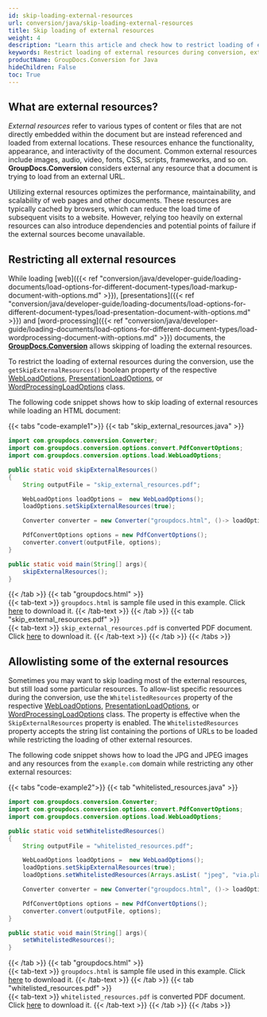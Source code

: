 ```yaml
---
id: skip-loading-external-resources
url: conversion/java/skip-loading-external-resources
title: Skip loading of external resources
weight: 4
description: "Learn this article and check how to restrict loading of external resources during conversion"
keywords: Restrict loading of external resources during conversion, external resources, Skip loading of external resources during conversion, Loading external resources
productName: GroupDocs.Conversion for Java
hideChildren: False
toc: True
---
```

## What are external resources?
*External resources* refer to various types of content or files that are not directly embedded within the document but are instead referenced and loaded from external locations. These resources enhance the functionality, appearance, and interactivity of the document. Common external resources include images, audio, video, fonts, CSS, scripts, frameworks, and so on. **GroupDocs.Conversion** considers external any resource that a document is trying to load from an external URL.

Utilizing external resources optimizes the performance, maintainability, and scalability of web pages and other documents. These resources are typically cached by browsers, which can reduce the load time of subsequent visits to a website. However, relying too heavily on external resources can also introduce dependencies and potential points of failure if the external sources become unavailable.

## Restricting all external resources
While loading [web]({{< ref "conversion/java/developer-guide/loading-documents/load-options-for-different-document-types/load-markup-document-with-options.md" >}}), [presentations]({{< ref "conversion/java/developer-guide/loading-documents/load-options-for-different-document-types/load-presentation-document-with-options.md" >}}) and [word-processing]({{< ref "conversion/java/developer-guide/loading-documents/load-options-for-different-document-types/load-wordprocessing-document-with-options.md" >}}) documents, the [**GroupDocs.Conversion**](https://products.groupdocs.com/conversion/java) allows skipping of loading the external resources.

To restrict the loading of external resources during the conversion, use the `getSkipExternalResources()` boolean property of the respective [WebLoadOptions](https://reference.groupdocs.com/conversion/java/com.groupdocs.conversion.options.load/webloadoptions/), [PresentationLoadOptions](https://reference.groupdocs.com/conversion/java/com.groupdocs.conversion.options.load/presentationloadoptions/), or [WordProcessingLoadOptions](https://reference.groupdocs.com/conversion/java/com.groupdocs.conversion.options.load/wordprocessingloadoptions/) class.

The following code snippet shows how to skip loading of external resources while loading an HTML document:

{{< tabs "code-example1">}}
{{< tab "skip_external_resources.java" >}}  
```java
import com.groupdocs.conversion.Converter;
import com.groupdocs.conversion.options.convert.PdfConvertOptions;
import com.groupdocs.conversion.options.load.WebLoadOptions;

public static void skipExternalResources()
{
    String outputFile = "skip_external_resources.pdf";

    WebLoadOptions loadOptions =  new WebLoadOptions();
    loadOptions.setSkipExternalResources(true);

    Converter converter = new Converter("groupdocs.html", ()-> loadOptions);

    PdfConvertOptions options = new PdfConvertOptions();
    converter.convert(outputFile, options);
}

public static void main(String[] args){
    skipExternalResources();
}
```
{{< /tab >}}
{{< tab "groupdocs.html" >}}  
{{< tab-text >}}
`groupdocs.html` is sample file used in this example. Click [here](/conversion/java/_sample_files/developer-guide/loading-documents/skip-loading-external-resources/groupdocs.html) to download it.
{{< /tab-text >}}
{{< /tab >}}
{{< tab "skip_external_resources.pdf" >}}  
{{< tab-text >}}
`skip_external_resources.pdf` is converted PDF document. Click [here](/conversion/python-net/_sample_files/developer-guide/loading-documents/skip-loading-external-resources/skip_external_resources.pdf) to download it.
{{< /tab-text >}}
{{< /tab >}}
{{< /tabs >}}

## Allowlisting some of the external resources
Sometimes you may want to skip loading most of the external resources, but still load some particular resources.
To allow-list specific resources during the conversion, use the `WhitelistedResources` property of the respective [WebLoadOptions](https://reference.groupdocs.com/conversion/java/com.groupdocs.conversion.options.load/webloadoptions/), [PresentationLoadOptions](https://reference.groupdocs.com/conversion/java/com.groupdocs.conversion.options.load/presentationloadoptions/), or [WordProcessingLoadOptions](https://reference.groupdocs.com/conversion/java/com.groupdocs.conversion.options.load/wordprocessingloadoptions/) class. The property is effective when the `SkipExternalResources` property is enabled. The `WhitelistedResources` property accepts the string list containing the portions of URLs to be loaded while restricting the loading of other external resources. 

The following code snippet shows how to load the JPG and JPEG images and any resources from the `example.com` domain while restricting any other external resources:

{{< tabs "code-example2">}}
{{< tab "whitelisted_resources.java" >}}  
```java
import com.groupdocs.conversion.Converter;
import com.groupdocs.conversion.options.convert.PdfConvertOptions;
import com.groupdocs.conversion.options.load.WebLoadOptions;

public static void setWhitelistedResources()
{
    String outputFile = "whitelisted_resources.pdf";

    WebLoadOptions loadOptions =  new WebLoadOptions();
    loadOptions.setSkipExternalResources(true);
    loadOptions.setWhitelistedResources(Arrays.asList( "jpeg", "via.placeholder.com" ));

    Converter converter = new Converter("groupdocs.html", ()-> loadOptions);

    PdfConvertOptions options = new PdfConvertOptions();
    converter.convert(outputFile, options);
}

public static void main(String[] args){
    setWhitelistedResources();
}
```
{{< /tab >}}
{{< tab "groupdocs.html" >}}  
{{< tab-text >}}
`groupdocs.html` is sample file used in this example. Click [here](/conversion/java/_sample_files/developer-guide/loading-documents/skip-loading-external-resources/groupdocs.html) to download it.
{{< /tab-text >}}
{{< /tab >}}
{{< tab "whitelisted_resources.pdf" >}}  
{{< tab-text >}}
`whitelisted_resources.pdf` is converted PDF document. Click [here](/conversion/python-net/_sample_files/developer-guide/loading-documents/skip-loading-external-resources/whitelisted_resources.pdf) to download it.
{{< /tab-text >}}
{{< /tab >}}
{{< /tabs >}}